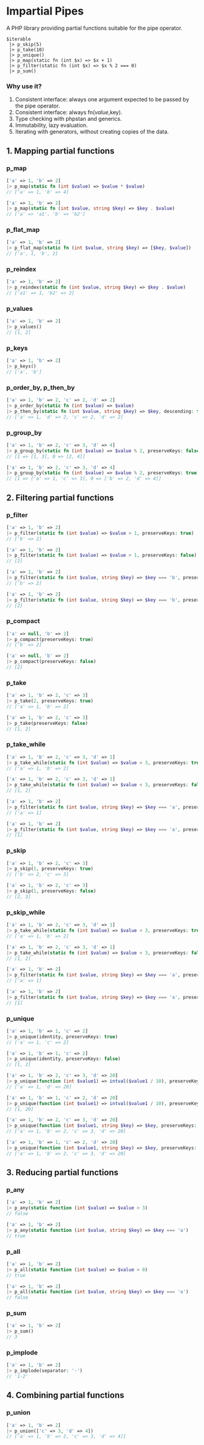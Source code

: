 # Impartial Pipes

A PHP library providing partial functions suitable for the pipe operator.

```
$iterable
 |> p_skip(5)
 |> p_take(10)
 |> p_unique()
 |> p_map(static fn (int $x) => $x + 1)
 |> p_filter(static fn (int $x) => $x % 2 === 0)
 |> p_sum()
```

### Why use it?

1. Consistent interface: always one argument expected to be passed by the pipe operator.
2. Consistent interface: always fn($value,$key).
3. Type checking with phpstan and generics.
4. Immutability, lazy evaluation.
5. Iterating with generators, without creating copies of the data.


## 1. Mapping partial functions

### p_map

```php
['a' => 1, 'b' => 2] 
|> p_map(static fn (int $value) => $value * $value)
// ['a' => 1, 'b' => 4]
```
```php
['a' => 1, 'b' => 2] 
|> p_map(static fn (int $value, string $key) => $key . $value)
// ['a' => 'a1', 'b' => 'b2']
```

### p_flat_map

```php
['a' => 1, 'b' => 2]
|> p_flat_map(static fn (int $value, string $key) => [$key, $value])
// ['a', 1, 'b', 2]
```

### p_reindex

```php
['a' => 1, 'b' => 2]
|> p_reindex(static fn (int $value, string $key) => $key . $value)
// ['a1' => 1, 'b2' => 2]
```

### p_values
```php
['a' => 1, 'b' => 2]
|> p_values()
// [1, 2]
```

### p_keys
```php
['a' => 1, 'b' => 2]
|> p_keys()
// ['a', 'b']
```

### p_order_by, p_then_by
```php
['a' => 1, 'b' => 2, 'c' => 2, 'd' => 2]
|> p_order_by(static fn (int $value) => $value)
|> p_then_by(static fn (int $value, string $key) => $key, descending: true)
// ['a' => 1, 'd' => 2, 'c' => 2, 'd' => 2]
```

### p_group_by
```php
['a' => 1, 'b' => 2, 'c' => 3, 'd' => 4]
|> p_group_by(static fn (int $value) => $value % 2, preserveKeys: false)
// [1 => [1, 3], 0 => [2, 4]]
```
```php
['a' => 1, 'b' => 2, 'c' => 3, 'd' => 4]
|> p_group_by(static fn (int $value) => $value % 2, preserveKeys: true)
// [1 => ['a' => 1, 'c' => 3], 0 => ['b' => 2, 'd' => 4]]
```

## 2. Filtering partial functions

### p_filter
```php
['a' => 1, 'b' => 2]
|> p_filter(static fn (int $value) => $value > 1, preserveKeys: true)
// ['b' => 2]
```
```php
['a' => 1, 'b' => 2]
|> p_filter(static fn (int $value) => $value > 1, preserveKeys: false)
// [2]
```
```php
['a' => 1, 'b' => 2]
|> p_filter(static fn (int $value, string $key) => $key === 'b', preserveKeys: true)
// ['b' => 2]
```
```php
['a' => 1, 'b' => 2]
|> p_filter(static fn (int $value, string $key) => $key === 'b', preserveKeys: false)
// [2]
```
### p_compact
```php
['a' => null, 'b' => 2]
|> p_compact(preserveKeys: true)
// ['b' => 2]
```
```php
['a' => null, 'b' => 2]
|> p_compact(preserveKeys: false)
// [2]
```

### p_take
```php
['a' => 1, 'b' => 2, 'c' => 3]
|> p_take(2, preserveKeys: true)
// ['a' => 1, 'b' => 2]
```
```php
['a' => 1, 'b' => 2, 'c' => 3]
|> p_take(preserveKeys: false)
// [1, 2]
```
### p_take_while

```php
['a' => 1, 'b' => 2, 'c' => 3, 'd' => 1]
|> p_take_while(static fn (int $value) => $value < 3, preserveKeys: true)
// ['a' => 1, 'b' => 2]
```
```php
['a' => 1, 'b' => 2, 'c' => 3, 'd' => 1]
|> p_take_while(static fn (int $value) => $value < 3, preserveKeys: false)
// [1, 2]
```
```php
['a' => 1, 'b' => 2]
|> p_filter(static fn (int $value, string $key) => $key === 'a', preserveKeys: true)
// ['a' => 1]
```
```php
['a' => 1, 'b' => 2]
|> p_filter(static fn (int $value, string $key) => $key === 'a', preserveKeys: false)
// [1]
```

### p_skip
```php
['a' => 1, 'b' => 2, 'c' => 3]
|> p_skip(1, preserveKeys: true)
// ['b' => 2, 'c' => 3]
```
```php
['a' => 1, 'b' => 2, 'c' => 3]
|> p_skip(1, preserveKeys: false)
// [2, 3]
```

### p_skip_while

```php
['a' => 1, 'b' => 2, 'c' => 3, 'd' => 1]
|> p_take_while(static fn (int $value) => $value < 3, preserveKeys: true)
// ['a' => 1, 'b' => 2]
```
```php
['a' => 1, 'b' => 2, 'c' => 3, 'd' => 1]
|> p_take_while(static fn (int $value) => $value < 3, preserveKeys: false)
// [1, 2]
```
```php
['a' => 1, 'b' => 2]
|> p_filter(static fn (int $value, string $key) => $key === 'a', preserveKeys: true)
// ['a' => 1]
```
```php
['a' => 1, 'b' => 2]
|> p_filter(static fn (int $value, string $key) => $key === 'a', preserveKeys: false)
// [1]
```

### p_unique
```php
['a' => 1, 'b' => 1, 'c' => 2]
|> p_unique(identity, preserveKeys: true)
// ['a' => 1, 'c' => 2]
```
```php
['a' => 1, 'b' => 1, 'c' => 2]
|> p_unique(identity, preserveKeys: false)
// [1, 2]
```
```php
['a' => 1, 'b' => 2, 'c' => 3, 'd' => 20]
|> p_unique(function (int $value1) => intval($value1 / 10), preserveKeys: true)
// ['a' => 1, 'd' => 20]
```
```php
['a' => 1, 'b' => 1, 'c' => 2, 'd' => 20]
|> p_unique(function (int $value1) => intval($value1 / 10), preserveKeys: false)
// [1, 20]
```
```php
['a' => 1, 'b' => 2, 'c' => 3, 'd' => 20]
|> p_unique(function (int $value1, string $key) => $key, preserveKeys: true)
// ['a' => 1, 'b' => 2, 'c' => 3, 'd' => 20]
```
```php
['a' => 1, 'b' => 1, 'c' => 2, 'd' => 20]
|> p_unique(function (int $value1, string $key) => $key, preserveKeys: false)
// ['a' => 1, 'b' => 2, 'c' => 3, 'd' => 20]
```

## 3. Reducing partial functions

### p_any
```php
['a' => 1, 'b' => 2]
|> p_any(static function (int $value) => $value > 3)
// false
```
```php
['a' => 1, 'b' => 2]
|> p_any(static function (int $value, string $key) => $key === 'a')
// true
```
### p_all
```php
['a' => 1, 'b' => 2]
|> p_all(static function (int $value) => $value > 0)
// true
```
```php
['a' => 1, 'b' => 2]
|> p_all(static function (int $value, string $key) => $key === 'a')
// false
```
### p_sum
```php
['a' => 1, 'b' => 2]
|> p_sum()
// 3
```
### p_implode
```php
['a' => 1, 'b' => 2]
|> p_implode(separator: '-')
// '1-2'
```

## 4. Combining partial functions

### p_union
```php
['a' => 1, 'b' => 2]
|> p_union(['c' => 3, 'd' => 4])
// ['a' => 1, 'b' => 2, 'c' => 3, 'd' => 4]]
```
